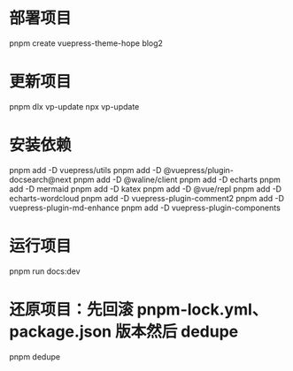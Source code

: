 # 部署项目

pnpm create vuepress-theme-hope blog2

# 更新项目

pnpm dlx vp-update
npx vp-update

# 安装依赖

pnpm add -D vuepress/utils
pnpm add -D @vuepress/plugin-docsearch@next
pnpm add -D @waline/client
pnpm add -D echarts
pnpm add -D mermaid
pnpm add -D katex
pnpm add -D @vue/repl
pnpm add -D echarts-wordcloud
pnpm add -D vuepress-plugin-comment2
pnpm add -D vuepress-plugin-md-enhance
pnpm add -D vuepress-plugin-components

# 运行项目

pnpm run docs:dev

# 还原项目：先回滚 pnpm-lock.yml、package.json 版本然后 dedupe

pnpm dedupe
